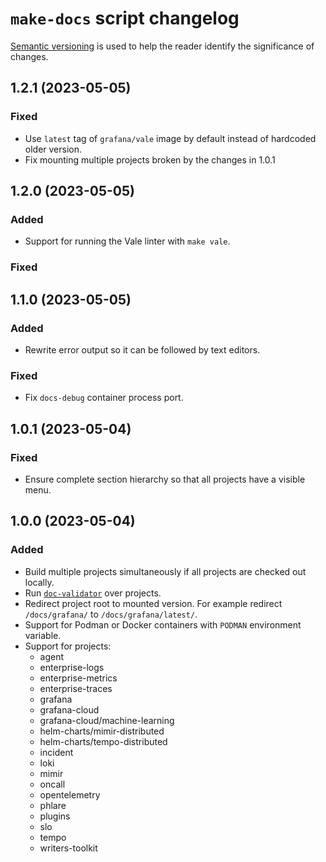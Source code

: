 # `make-docs` script changelog

<!-- Updates should conform to the guidelines in https://keepachangelog.com/en/1.1.0/ -->

[Semantic versioning](https://semver.org/) is used to help the reader identify the significance of changes.

## 1.2.1 (2023-05-05)

### Fixed

- Use `latest` tag of `grafana/vale` image by default instead of hardcoded older version.
- Fix mounting multiple projects broken by the changes in 1.0.1

## 1.2.0 (2023-05-05)

### Added

- Support for running the Vale linter with `make vale`.

### Fixed

## 1.1.0 (2023-05-05)

### Added

- Rewrite error output so it can be followed by text editors.

### Fixed

- Fix `docs-debug` container process port.

## 1.0.1 (2023-05-04)

### Fixed

- Ensure complete section hierarchy so that all projects have a visible menu.

## 1.0.0 (2023-05-04)

### Added

- Build multiple projects simultaneously if all projects are checked out locally.
- Run [`doc-validator`](https://github.com/grafana/technical-documentation/tree/main/tools/cmd/doc-validator) over projects.
- Redirect project root to mounted version.
  For example redirect `/docs/grafana/` to `/docs/grafana/latest/`.
- Support for Podman or Docker containers with `PODMAN` environment variable.
- Support for projects:
  - agent
  - enterprise-logs
  - enterprise-metrics
  - enterprise-traces
  - grafana
  - grafana-cloud
  - grafana-cloud/machine-learning
  - helm-charts/mimir-distributed
  - helm-charts/tempo-distributed
  - incident
  - loki
  - mimir
  - oncall
  - opentelemetry
  - phlare
  - plugins
  - slo
  - tempo
  - writers-toolkit
